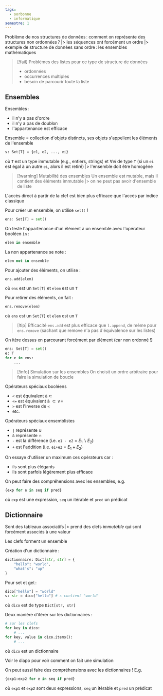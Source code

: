 ```yaml
---
tags:
  - sorbonne
  - informatique
semestre: 1
---
```

Problème de nos structures de données : comment on représente des structures non ordonnées ?
|> les séquences ont forcément un ordre
|> exemple de structure de données sans ordre : les ensembles mathématiques

> [!fail] Problèmes des listes
> pour ce type de structure de données
> - ordonnées
> - occurrences multiples
> - besoin de parcourir toute la liste
## Ensembles
Ensembles :
- il n'y a pas d'ordre
- il n'y a pas de doublon
- l'appartenance est efficace

Ensemble = collection d'objets distincts, ses objets s'appellent les éléments de l'ensemble
```python
s: Set[T] = {e1, e2, ..., ei}
```
où `T` est un type immutable (e.g., entiers, strings) et $\forall ei$ de type `T` (si un `ei` est égal à un autre `ei`, alors il est retiré)
|> l'ensemble doit être homogène

> [!warning] Mutabilité des ensembles
> Un ensemble est mutable, mais il contient des éléments immutable
> |> on ne peut pas avoir d'ensemble de liste

L'accès direct à partir de la clef est bien plus efficace que l'accès par indice classique

Pour créer un ensemble, on utilise `set()` !
```python
ens: Set[T] = set()
```

On teste l'appartenance d'un élément à un ensemble avec l'opérateur booléen `in` :
```python
elem in ensemble
```
La non appartenance se note :
```python
elem not in ensemble
```

Pour ajouter des éléments, on utilise :
```python
ens.add(elem)
```
où `ens` est un `Set[T]` et `elem` est un `T`

Pour retirer des éléments, on fait :
```python
ens.remove(elem)
```
où `ens` est un `Set[T]` et `elem` est un `T`

> [!tip] Efficacité
> `ens.add` est plus efficace que `l.append`, de même pour `ens.remove` (sachant que remove n'a pas d'équivalence sur les listes)

On itère dessus en parcourant forcément par élément (car non ordonné !)
```python
ens: Set[T] = set()
e: T
for e in ens:
	...
```

> [!info] Simulation sur les ensembles
> On choisit un ordre arbitraire pour faire la simulation de boucle

Opérateurs spéciaux booléens
- `<` est équivalent à $\subset$
- `<=` est équivalent à $\subset\lor =$ 
- `>` est l'inverse de `<`
- etc.

Opérateurs spéciaux ensemblistes
- `|` représente $\cup$
- `&` représente $\cap$
- `-` est la différence (i.e. `e1 - e2` = $E_1\backslash E_2$)
- `+` est l'addition (i.e. `e1+e2` = $E_1+E_2$)

On essaye d'utiliser un maximum ces opérateurs car :
- ils sont plus élégants
- ils sont parfois légèrement plus efficace

On peut faire des compréhensions avec les ensembles, e.g.
```python
{exp for e in seq if pred}
```
où `exp` est une expression, `seq` un itérable et `pred` un prédicat
## Dictionnaire
Sont des tableaux associatifs
|> prend des clefs *immutable* qui sont forcément associés à une valeur

Les clefs forment un ensemble

Création d'un dictionnaire :
```python
dictionnaire: Dict[str, str] = {
	"hello": "world",
	"what's": "up"
}
```

Pour set et get :
```python
dico["hello"] = "world"
s: str = dico["hello"] # s contient "world"
```
où `dico` est de type `Dict[str, str]`

Deux manière d'itérer sur les dictionnaires :
```python
# sur les clefs
for key in dico:
	# ...
for key, value in dico.items():
	# ...
```
où `dico` est un dictionnaire

Voir le diapo pour voir comment on fait une simulation

On peut aussi faire des compréhensions avec les dictionnaires ! E.g.
```python
{exp1:exp2 for e in seq if pred}
```
où `exp1` et `exp2` sont deux expressions, `seq` un itérable et `pred` un prédicat